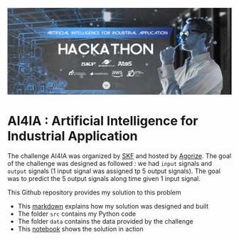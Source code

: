 ![header](res/header.png)



# AI4IA : Artificial Intelligence for Industrial Application

The challenge AI4IA was organized by [SKF](https://www.skf.com/fr) and hosted by [Agorize](https://www.agorize.com/fr/challenges/ai4ia?lang=fr). The goal of the challenge was designed as followed : we had `input` signals and `output` signals (1 input signal was assigned tp 5 output signals). The goal was to predict the 5 output signals along time given 1 input signal.

This Github repository provides my solution to this problem

* This [markdown](explanation.md) explains how my solution was designed and built
* The folder `src` contains my Python code
* The folder `data` contains the data provided by the challenge
* This [notebook](notebook/notebook.ipynb) shows the solution in action

